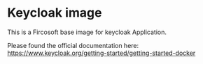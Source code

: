 # Keycloak image

This is a Fircosoft base image for keycloak Application.

Please found the official documentation here: https://www.keycloak.org/getting-started/getting-started-docker
